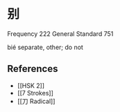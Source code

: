 # 别
Frequency 222
General Standard 751

bié
separate, other; do not

## References
- [[HSK 2]]
- [[7 Strokes]]
- [[刀 Radical]]
